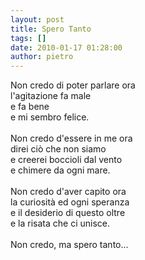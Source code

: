 ```yaml
---
layout: post
title: Spero Tanto
tags: []
date: 2010-01-17 01:28:00
author: pietro
---
```

Non credo di poter parlare ora<br/>l'agitazione fa male<br/>e fa bene<br/>e mi sembro felice.<br/><br/>Non credo d'essere in me ora<br/>direi ciò che non siamo<br/>e creerei boccioli dal vento<br/>e chimere da ogni mare.<br/><br/>Non credo d'aver capito ora<br/>la curiosità ed ogni speranza<br/>e il desiderio di questo oltre<br/>e la risata che ci unisce.<br/><br/>Non credo, ma spero tanto...
